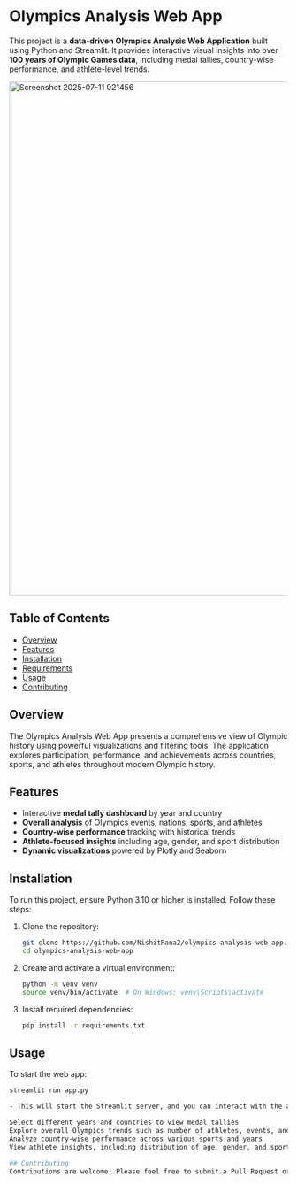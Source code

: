 # Olympics Analysis Web App

This project is a **data-driven Olympics Analysis Web Application** built using Python and Streamlit. It provides interactive visual insights into over **100 years of Olympic Games data**, including medal tallies, country-wise performance, and athlete-level trends.

<img width="1792" height="929" alt="Screenshot 2025-07-11 021456" src="https://github.com/user-attachments/assets/8f51471d-bea1-4351-8756-d29a3579507c" />

## Table of Contents
- [Overview](#overview)
- [Features](#features)
- [Installation](#installation)
- [Requirements](#requirements)
- [Usage](#usage)
- [Contributing](#contributing)

## Overview

The Olympics Analysis Web App presents a comprehensive view of Olympic history using powerful visualizations and filtering tools. The application explores participation, performance, and achievements across countries, sports, and athletes throughout modern Olympic history.

## Features

- Interactive **medal tally dashboard** by year and country  
- **Overall analysis** of Olympics events, nations, sports, and athletes  
- **Country-wise performance** tracking with historical trends  
- **Athlete-focused insights** including age, gender, and sport distribution  
- **Dynamic visualizations** powered by Plotly and Seaborn

## Installation

To run this project, ensure Python 3.10 or higher is installed. Follow these steps:

1. Clone the repository:
    ```bash
    git clone https://github.com/NishitRana2/olympics-analysis-web-app.git
    cd olympics-analysis-web-app
    ```

2. Create and activate a virtual environment:
    ```bash
    python -m venv venv
    source venv/bin/activate  # On Windows: venv\Scripts\activate
    ```

3. Install required dependencies:
    ```bash
    pip install -r requirements.txt
    ```

## Usage

To start the web app:

```bash
streamlit run app.py

- This will start the Streamlit server, and you can interact with the app via your web browser.

Select different years and countries to view medal tallies
Explore overall Olympics trends such as number of athletes, events, and nations
Analyze country-wise performance across various sports and years
View athlete insights, including distribution of age, gender, and sports participation

## Contributing
Contributions are welcome! Please feel free to submit a Pull Request or open an issue to discuss any changes or improvements.
